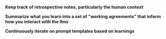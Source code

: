 
**Keep track of retrospective notes, particularly the human context**

**Summarize what you learn into a set of "working agreements" that inform how you interact with the llms**

**Continuously iterate on prompt templates based on learnings**